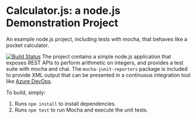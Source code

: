 Calculator.js: a node.js Demonstration Project
==============================================
An example node.js project, including tests with mocha, that behaves like
a pocket calculator.

[![Build Status](https://dev.azure.com/youssefelmorabit0493/Enable%20continuous%20integration%20with%20Azure%20Pipelines/_apis/build/status/Enable%20continuous%20integration%20with%20Azure%20Pipelines-ASP.NET-CI?branchName=master)](https://dev.azure.com/youssefelmorabit0493/Enable%20continuous%20integration%20with%20Azure%20Pipelines/_build/latest?definitionId=7&branchName=master)
The project contains a simple node.js application that exposes REST APIs
to perform arithmetic on integers, and provides a test suite with mocha
and chai.  The `mocha-junit-reporters` package is included to provide XML
output that can be presented in a continuous integration tool like
[Azure DevOps](https://azure.com/devops).

To build, simply:

1. Runs `npm install` to install dependencies.
2. Runs `npm test` to run Mocha and execute the unit tests.

